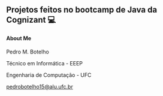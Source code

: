 ## Projetos feitos no bootcamp de Java da Cognizant :computer:



#### About Me

Pedro M. Botelho

Técnico em Informática - EEEP

Engenharia de Computação - UFC

pedrobotelho15@alu.ufc.br
